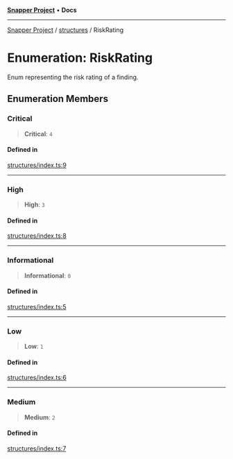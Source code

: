 [**Snapper Project**](../../README.md) • **Docs**

***

[Snapper Project](../../README.md) / [structures](../README.md) / RiskRating

# Enumeration: RiskRating

Enum representing the risk rating of a finding.

## Enumeration Members

### Critical

> **Critical**: `4`

#### Defined in

[structures/index.ts:9](https://github.com/sayfer-io/Snapper/blob/45fd256ae6625dc6cb752a8e5374049626d32c8a/structures/index.ts#L9)

***

### High

> **High**: `3`

#### Defined in

[structures/index.ts:8](https://github.com/sayfer-io/Snapper/blob/45fd256ae6625dc6cb752a8e5374049626d32c8a/structures/index.ts#L8)

***

### Informational

> **Informational**: `0`

#### Defined in

[structures/index.ts:5](https://github.com/sayfer-io/Snapper/blob/45fd256ae6625dc6cb752a8e5374049626d32c8a/structures/index.ts#L5)

***

### Low

> **Low**: `1`

#### Defined in

[structures/index.ts:6](https://github.com/sayfer-io/Snapper/blob/45fd256ae6625dc6cb752a8e5374049626d32c8a/structures/index.ts#L6)

***

### Medium

> **Medium**: `2`

#### Defined in

[structures/index.ts:7](https://github.com/sayfer-io/Snapper/blob/45fd256ae6625dc6cb752a8e5374049626d32c8a/structures/index.ts#L7)
